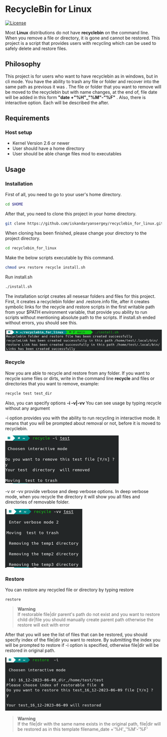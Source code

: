 # RecycleBin for Linux

[![License](https://img.shields.io/github/license/iskandaryansergey/Prometheus-Cadvisor-Grafana)](LICENSE)

Most **Linux**  distributions do not have  **recyclebin** on the command line. When you remove a file or directory, it is gone and cannot be restored. This project is a script that provides users with recycling which can be used to safely delete and restore files.

## Philosophy

This project is for users who want to have recyclebin as in windows, but in cli mode. You have the ability to trash any file or folder and recover into the same path as previous it was . The file or folder  that you want to remove will  be moved to the recyclebin but with name changes, at the end of, file date will be added in this form **"date +"%H"_"%M"-"%F"** . Also, there is interactive option. Each will be described the after.

##  Requirements

### Host setup

* Kernel Version 2.6 or newer
* User should have a home directory
* User should be able change files mod to executables

##  Usage

### Installation

First of all, you need to go to your user's home directory. 
``` sh
cd $HOME

```
After that, you need to clone this project in your home directory.
``` sh
git clone https://github.com/iskandaryansergey/recyclebin_for_linux.git

```
When cloning has been finished, please change your directory to the project directory.
``` sh
cd recyclebin_for_linux

```
Make the below  scripts executable by this command.
``` sh
chmod u+x restore recycle install.sh 
```
Run install.sh
```sh
./install.sh
```
The installation script creates all nesesar folders and files for this project. First, it creates a recyclebin folder and .restore.info file, after it creates symbolic links for the recycle and restore scripts in the first writable path from your  $PATH environment variable, that provide you ability to run scripts without mentioning absolute  path to the scripts. If install.sh ended without errors, you should see this.

![Install pic](https://github.com/iskandaryansergey/recyclebin_for_linux/blob/main/pics/install_screenshot.png)

### Recycle

Now you are able to recycle and restore from any folder.
If you want to recycle some files or dirts, write in the command line **recycle** and files or directories that you want to remove, example:
``` sh
recycle test test_dir
```
Also, you can specify options **-i -v|-vv**
You can see usage by typing recycle without any argument

-i option provides you with the ability to run recycling in interactive mode. It means that you will be prompted about removal or not, before it is moved to recyclebin.

![Recycle -i pic](https://github.com/iskandaryansergey/recyclebin_for_linux/blob/main/pics/recycle_i_screenshot.png)

-v or -vv provide verbose and deep verbose options. In deep verbose mode, when you recycle the directory it will show you all files and directories of removable folder.

![Recycle -vv pic](https://github.com/iskandaryansergey/recyclebin_for_linux/blob/main/pics/recycle_vv_screenshot.png)

### Restore

You can restore any recycled file or directory by typing restore
``` sh
restore
```
> **Warning**  
> If restorable file|dir parent's path do not exist and you want to restore child dir|file 
> you should manually  create parent path otherwise the  restore will exit with error 

After that you will see the list of files that can be restored, you should specify index of the file|dir you want to restore.
By submitting the index you will be prompted to restore if -i option is specified, otherwise file|dir will be restored in original path.

![Restore pic](https://github.com/iskandaryansergey/recyclebin_for_linux/blob/main/pics/restore_screenshot.png)


> **Warning**  
> If the file|dir with the same name exists in the original path, file|dir will be restored as in  this template filename_date +'%H'_'%M'-'%F'

